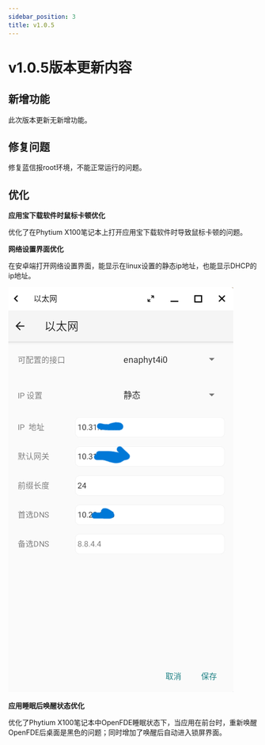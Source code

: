 ```yaml
---
sidebar_position: 3
title: v1.0.5
---
```


# v1.0.5版本更新内容

## 新增功能

此次版本更新无新增功能。

## 修复问题

修复蓝信报root环境，不能正常运行的问题。

## 优化

**应用宝下载软件时鼠标卡顿优化**

优化了在Phytium X100笔记本上打开应用宝下载软件时导致鼠标卡顿的问题。

**网络设置界面优化**

在安卓端打开网络设置界面，能显示在linux设置的静态ip地址，也能显示DHCP的ip地址。

![update-net-setting](./img/update-net-setting.png)

**应用睡眠后唤醒状态优化**

优化了Phytium X100笔记本中OpenFDE睡眠状态下，当应用在前台时，重新唤醒OpenFDE后桌面是黑色的问题；同时增加了唤醒后自动进入锁屏界面。